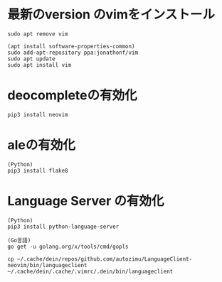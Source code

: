 # 最新のversion のvimをインストール
```
sudo apt remove vim
```
```
(apt install software-properties-common)
sudo add-apt-repository ppa:jonathonf/vim
sudo apt update
sudo apt install vim
```

# deocompleteの有効化
```
pip3 install neovim
```

# aleの有効化
```
(Python)
pip3 install flake8
```

# Language Server の有効化
```
(Python)
pip3 install python-language-server

(Go言語)
go get -u golang.org/x/tools/cmd/gopls
```
```
cp ~/.cache/dein/repos/github.com/autozimu/LanguageClient-neovim/bin/languageclient ~/.cache/dein/.cache/.vimrc/.dein/bin/languageclient
```
